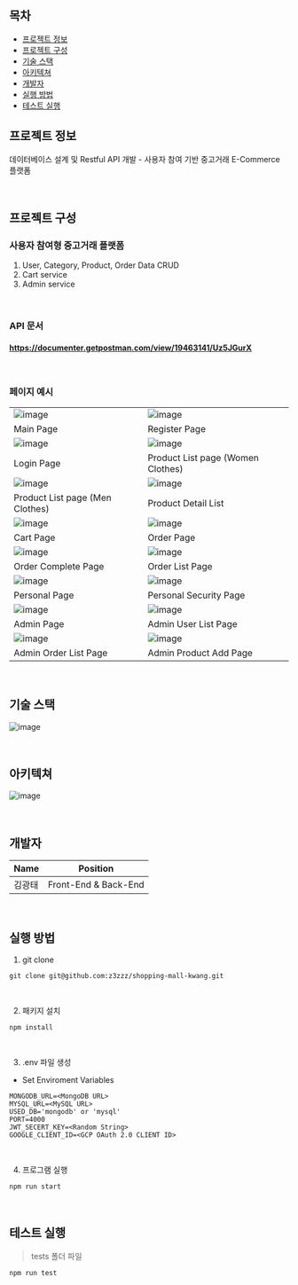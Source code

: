 ## 목차
* [프로젝트 정보](#프로젝트-정보)
* [프로젝트 구성](#프로젝트-구성)
* [기술 스택](#기술-스택)
* [아키텍쳐](#아키텍쳐)
* [개발자](#개발자)
* [실행 방법](#실행-방법)
* [테스트 실행](#테스트-실행)


## 프로젝트 정보

데이터베이스 설계 및 Restful API 개발 - 사용자 참여 기반 중고거래 E-Commerce 플랫폼

<br />

## 프로젝트 구성

### 사용자 참여형 중고거래 플랫폼
1. User, Category, Product, Order Data CRUD
2. Cart service
3. Admin service

<br />

### API 문서

#### https://documenter.getpostman.com/view/19463141/Uz5JGurX

<br />

### 페이지 예시

|  |  |
| ------------------------------------------------------------------------------------------------------------- | -------------------------------------------------------------------------------------------------------------|
| ![image](https://i.ibb.co/VSGkvJ5/image.png) | ![image](https://i.ibb.co/mNHH3pB/image.png) |
|                                                Main Page                                              |                                                                                Register Page                                                    |
| ![image](https://i.ibb.co/mNHH3pB/image.png) | ![image](https://i.ibb.co/RgPhRRP/image.png) |
|                                                Login Page                                               |                                                Product List page (Women Clothes)                                                 |
| ![image](https://i.ibb.co/S67hhtQ/image.png) | ![image](https://i.ibb.co/3hHGhKn/image.png) |
|                                   Product List page (Men Clothes)                                          |                                                  Product Detail List                                              |
| ![image](https://i.ibb.co/Q6f0G7m/image.png) | ![image](https://i.ibb.co/KDc1xMW/image.png) |
|                                                  Cart Page                                                 |                                                   Order Page                                             |
| ![image](https://i.ibb.co/KDc1xMW/image.png) | ![image](https://i.ibb.co/XsjP6p8/image.png) |
|                                                  Order Complete Page                                               |                                                  Order List Page                                                 |
| ![image](https://i.ibb.co/YN6VLKK/image.png) | ![image](https://i.ibb.co/vdZvhMb/image.png) |
|                                                  Personal Page                                                  |                                                  Personal Security Page                                               |
| ![image](https://i.ibb.co/0jLxC6m/image.png) | ![image](https://i.ibb.co/162YcXN/image.png) |
|                                                  Admin Page                                             |                                                  Admin User List Page           |
| ![image](https://i.ibb.co/dBzM2Qb/image.png) | ![image](https://i.ibb.co/BzbWx0M/image.png) |
|                                                  Admin Order List Page                                                  |                                                  Admin Product Add Page                                                  |

<br />


## 기술 스택

![image](https://i.ibb.co/TBSZZMj/image.png)

<br />

## 아키텍쳐

![image](https://i.ibb.co/NF7wnPR/image.png)<br />

<br />

## 개발자

| Name | Position |
| ------ | ------ |
| 김광태 | Front-End & Back-End |

<br />

## 실행 방법

1. git clone

```terminal
git clone git@github.com:z3zzz/shopping-mall-kwang.git
```

<br>

2. 패키지 설치

```terminal
npm install
```

<br>

3. .env 파일 생성

- Set Enviroment Variables

```terminal
MONGODB_URL=<MongoDB URL>
MYSQL_URL=<MySQL URL>
USED_DB='mongodb' or 'mysql'
PORT=4000
JWT_SECERT_KEY=<Random String>
GOOGLE_CLIENT_ID=<GCP OAuth 2.0 CLIENT ID>
```

<br>

4. 프로그램 실행

```terminal
npm run start
```

<br>

## 테스트 실행

> tests 폴더 파일 

 ```terminal
 npm run test
 ```

